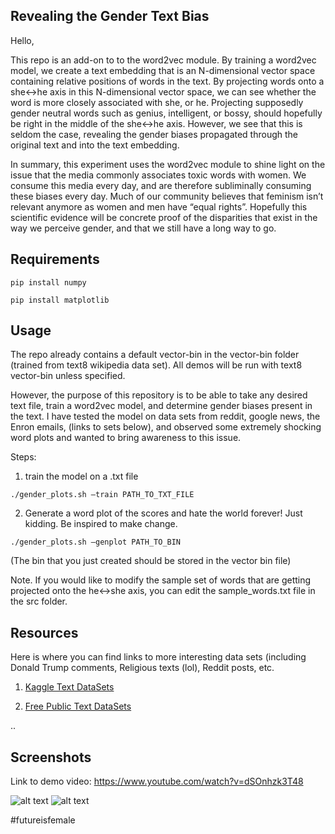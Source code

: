 ## Revealing the Gender Text Bias

Hello,

This repo is an add-on to to the word2vec module. By training a word2vec model, we create a text embedding that is an N-dimensional vector space containing relative positions of words in the text. By projecting words onto a she<->he axis in this N-dimensional vector space, we can see whether the word is more closely associated with she, or he. Projecting supposedly gender neutral words such as genius, intelligent, or bossy, should hopefully be right in the middle of the she<->he axis. However, we see that this is seldom the case, revealing the gender biases propagated through the original text and into the text embedding.

In summary, this experiment uses the word2vec module to shine light on the issue that the media commonly associates toxic words with women. We consume this media every day, and are therefore subliminally consuming these biases every day. Much of our community believes that feminism isn’t relevant anymore as women and men have “equal rights”. Hopefully this scientific evidence will be concrete proof of the disparities that exist in the way we perceive gender, and that we still have a long way to go.   

## Requirements

```
pip install numpy
```
```
pip install matplotlib
```

## Usage

The repo already contains a default vector-bin in the vector-bin folder (trained from text8 wikipedia data set). All demos will be run with text8 vector-bin unless specified.

However, the purpose of this repository is to be able to take any desired text file, train a word2vec model, and determine gender biases present in the text. I have tested the model on data sets from reddit, google news, the Enron emails, (links to sets below), and observed some extremely shocking word plots and wanted to bring awareness to this issue.

Steps:

1. train the model on a .txt file

```
./gender_plots.sh —train PATH_TO_TXT_FILE
```

2. Generate a word plot of the scores and hate the world forever! Just kidding. Be inspired to make change.

```
./gender_plots.sh —genplot PATH_TO_BIN
```

(The bin that you just created should be stored in the vector bin file)



Note. If you would like to modify the sample set of words that are getting projected onto the he<->she axis, you can edit the sample_words.txt file in the src folder.


## Resources

Here is where you can find links to more interesting data sets (including Donald Trump comments, Religious texts (lol), Reddit posts, etc.

1.  [Kaggle Text DataSets](https://www.kaggle.com/datasets?sortBy=relevance&group=featured&search=text)

2.  [Free Public Text DataSets](https://www.springboard.com/blog/free-public-data-sets-data-science-project/)


..

## Screenshots

Link to demo video: https://www.youtube.com/watch?v=dSOnhzk3T48

![alt text](https://user-images.githubusercontent.com/17795014/27024953-87389d94-4f0d-11e7-8f38-ad5e884f29f0.png)
![alt text](https://user-images.githubusercontent.com/17795014/27024958-8e032aa4-4f0d-11e7-85bc-7b39916e9506.png)

#futureisfemale
